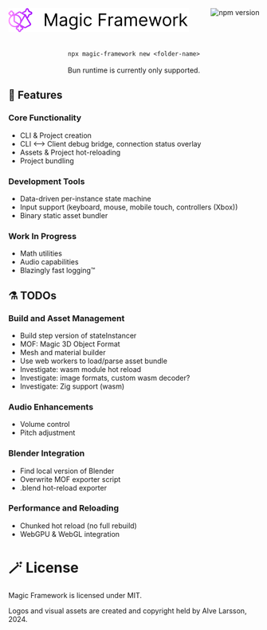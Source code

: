 <div>
  <img align="left" src="./assets/mf_logo.svg" height="48px" alt="Magic Framework Logo">
    <a href="https://www.npmjs.com/package/magic-framework">
      <img align="right" src="https://img.shields.io/npm/v/magic-framework.svg" alt="npm version">
    </a>
</div>
<br><br><br>
<div align=center>
  <br>
  
  ```npx magic-framework new <folder-name>```
  <br><br>
  Bun runtime is currently only supported.
</div>

## 🔮 Features
### Core Functionality
- CLI & Project creation
- CLI <--> Client debug bridge, connection status overlay
- Assets & Project hot-reloading
- Project bundling

### Development Tools
- Data-driven per-instance state machine
- Input support (keyboard, mouse, mobile touch, controllers (Xbox))
- Binary static asset bundler

### Work In Progress
- Math utilities
- Audio capabilities
- Blazingly fast logging™

## ⚗️ TODOs
### Build and Asset Management
- Build step version of stateInstancer
- MOF: Magic 3D Object Format
- Mesh and material builder
- Use web workers to load/parse asset bundle
- Investigate: wasm module hot reload
- Investigate: image formats, custom wasm decoder?
- Investigate: Zig support (wasm)

### Audio Enhancements
- Volume control
- Pitch adjustment

### Blender Integration
- Find local version of Blender
- Overwrite MOF exporter script
- .blend hot-reload exporter

### Performance and Reloading
- Chunked hot reload (no full rebuild)
- WebGPU & WebGL integration

# 🪄 License
Magic Framework is licensed under MIT.

Logos and visual assets are created and copyright held by Alve Larsson, 2024.
